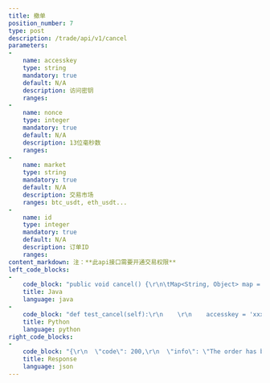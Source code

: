 ```yaml
---
title: 撤单
position_number: 7
type: post
description: /trade/api/v1/cancel
parameters:
-
    name: accesskey
    type: string
    mandatory: true
    default: N/A
    description: 访问密钥
    ranges:
-
    name: nonce
    type: integer
    mandatory: true
    default: N/A
    description: 13位毫秒数
    ranges:
-
    name: market
    type: string
    mandatory: true
    default: N/A
    description: 交易市场
    ranges: btc_usdt, eth_usdt...
-
    name: id
    type: integer
    mandatory: true
    default: N/A
    description: 订单ID
    ranges:
content_markdown: 注：**此api接口需要开通交易权限**
left_code_blocks:
-
    code_block: "public void cancel() {\r\n\tMap<String, Object> map = new HashMap<String, Object>();\r\n\tmap.put(\"accesskey\", accessKey);\r\n\tmap.put(\"nonce\", System.currentTimeMillis());\r\n\tmap.put(\"market\", \"btc_usdt\");\r\n\tmap.put(\"id\", \"156387346384491\");\r\n\t// 签名(en:Signature)\r\n\tString signature = HttpUtil.getSignature(map, secretKey);\r\n\tmap.put(\"signature\", signature);\r\n\t\r\n\tString text = HttpUtil.post(URL + \"/trade/api/v1/cancel\", map);\r\n\tSystem.out.println(text);\r\n}"
    title: Java
    language: java
-
    code_block: "def test_cancel(self):\r\n    \r\n    accesskey = 'xxxxxxxxxxxxxxxxxxxx'\r\n    secretkey = 'xxxxxxxxxxxxxxxxxxxx'\r\n    sra = SignedRequestAPI(accesskey, secretkey)  \r\n    \r\n    params = {\r\n            'market':'forth_usdt',\r\n            'id':'6823168236830742528'\r\n    }\r\n    \r\n    status, data, _ = sra.cancel_order(params)\r\n    \r\n    assert  data.get('code') == 200\r\n    assert data.get('data') is not None\r\n    self.assertTrue(status)\r\n    self.assertTrue(isinstance(data, dict))\r\n    \r\n    print('test cancel >>> ', data)"
    title: Python
    language: python
right_code_blocks:
-
    code_block: "{\r\n  \"code\": 200,\r\n  \"info\": \"The order has been canceled successfully\"\r\n}"
    title: Response
    language: json
---
```

